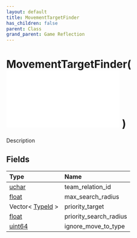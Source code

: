 ```yaml
---
layout: default
title: MovementTargetFinder
has_children: false
parent: Class
grand_parent: Game Reflection
---
```

# MovementTargetFinder( ![ TargetFinder ](/game-reflection/classes/target_finder.md) )
Description 

## Fields
| Type | Name |
|:-------------|:--------------|
| [uchar](/game-reflection/enums/uchar.md) | team_relation_id |
| [float](/game-reflection/components/float.md) | max_search_radius |
| Vector< [TypeId](/game-reflection/enums/type_id.md) > | priority_target |
| [float](/game-reflection/components/float.md) | priority_search_radius |
| [uint64](/game-reflection/components/uint64.md) | ignore_move_to_type |
